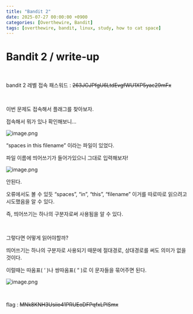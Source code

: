 ```yaml
---
title: "Bandit 2"
date: 2025-07-27 00:00:00 +0900
categories: [Overthewire, Bandit]
tags: [overthewire, bandit, linux, study, how to cat space]
---
```


# Bandit 2 / write-up

<br>

bandit 2 레벨 접속 패스워드 : ~~263JGJPfgU6LtdEvgfWU1XP5yac29mFx~~

<br>

이번 문제도 접속해서 플래그를 찾아보자.

접속해서 뭐가 있나 확인해보니…

![image.png](/assets/img/bandit/bandit2-1.png)

“spaces in this filename” 이라는 파일이 있었다.

파일 이름에 띄어쓰기가 들어가있으니 그대로 입력해보자!

![image.png](/assets/img/bandit/bandit2-2.png)

안된다.

오류에서도 볼 수 있듯 “spaces”, “in”, “this”, “filename” 이거를 따로따로 읽으려고 시도했음을 알 수 있다.

즉, 띄어쓰기는 하나의 구분자로써 사용됨을 알 수 있다.

<br>

그렇다면 어떻게 읽어야할까?

띄어쓰기는 하나의 구분자로 사용되기 때문에  절대경로, 상대경로를 써도 의미가 없을 것이다.

이럴때는 따옴표( ‘ )나 쌍따옴표( “ )로 이 문자들을 묶어주면 된다.

![image.png](/assets/img/bandit/bandit2-3.png)

<br>

flag : ~~MNk8KNH3Usiio41PRUEoDFPqfxLPlSmx~~